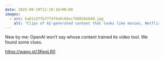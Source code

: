 ```yaml
---
date: 2025-09-19T12:19:18+00:00
images:
  - src: ba811d7fbf7f4f9a9c68ecf88838e840.jpg
    alt: "Clips of AI-generated content that looks like movies, Netflix shows, TikToks"
---
```


New by me: OpenAI won’t say whose content trained its video tool. We found some clues.

https://wapo.st/3KeqLR0